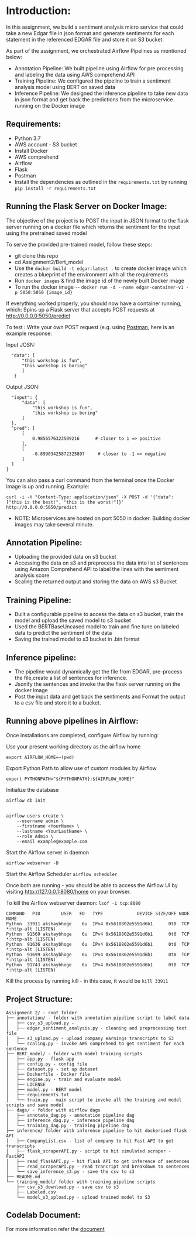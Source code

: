 # Introduction:

  In this assignment, we build a sentiment analysis micro service that could take a new Edgar file in json format and generate sentiments for each
  statement in the referenced EDGAR file and store it on S3 bucket.
 
 As part of the assignment, we orchestrated Airflow Pipelines as mentioned below:
 
  * Annotation Pipeline: We built pipeline using Airflow for pre processing and labeling the data using AWS comprehend API 
  * Training Pipeline: We configured the pipeline to train a sentiment analysis model using BERT on saved data
  * Inference Pipeline: We designed the inference pipeline to take new data in json format and get back the predictions from the microservice running on the Docker image
  
 ## Requirements:
  * Python 3.7
  * AWS account - S3 bucket
  * Install Docker 
  * AWS comprehend
  * Airflow 
  * Flask
  * Postman
  * Install the dependencies as outlined in the ```requirements.txt``` by running     
 	 ```pip install -r requirements.txt```

     
 ## Running the Flask Server on Docker Image:

  The objective of the project is to POST the input in JSON format to the flask server running on a docker file 
  which returns the sentiment for the input using the pretrained saved model
  
  To serve the provided pre-trained model, follow these steps:
  
   * git clone this repo
   * cd Assignment2/Bert_model
   * Use the ```docker build -t edgar:latest .```  to create docker image which creates a blueprint of the environment with all the requirements
   * Run ```docker images``` & find the image id of the newly built Docker image
   * To run the docker image -- ```docker run -d --name edgar-container-v1 -p 5050:5050 {image_id}```
     
   If everything worked properly, you should now have a container running, which:
   Spins up a Flask server that accepts POST requests at http://0.0.0.0:5050/predict
   
   To test :
   Write your own POST request (e.g. using [Postman](https://www.postman.com/), here is an example response:
  
  Input JOSN:
  ```{
  	"data": [
		"this workshop is fun", 
		"this workshop is boring"
		]
     }
  ```
  
  Output JSON:
  
  ``` {
    "input": {
        "data": [
            "this workshop is fun",
            "this workshop is boring"
        ]
    },
    "pred": [
        [
            0.9856576323509216      # closer to 1 => positive
        ],
        [
            -0.89903425872325897     # closer to -1 => negative
        ]
    ]
}
```

You can also pass a curl command from the terminal once the Docker image is up and running. 
Example:

   ```curl -i -H "Content-Type: application/json" -X POST -d '{"data": ["this is the best!", "this is the worst!"]}' http://0.0.0.0:5050/predict```
  
 * NOTE: Microservices are hosted on port 5050 in docker. Building docker images may take several minute.
   
 ## Annotation Pipeline:
   * Uploading the provided data on s3 bucket 
   * Accessing the data on s3 and preprocess the data into list of sentences using Amazon Comprehend API to label the lines with the sentiment analysis score 
   * Scaling the returned output and storing the data on AWS s3 Bucket

 ## Training Pipeline:
   * Built a configurable pipeline to access the data on s3 bucket, train the model and upload the saved model to s3 bucket 
   * Used the BERTBaseUncased model to train and fine tune on labeled data to predict the sentiment of the data
   * Saving the trained model to s3 bucket in .bin format 
    
## Inference pipeline:
   * The pipeline would dynamically get the file from EDGAR, pre-process the file,create a list of sentences for inference. 
   * Jsonify the sentences and invoke the the flask server running on the docker image 
   * Post the input data and get back the sentiments and Format the output to a csv file and store it to a bucket.

 ## Running above pipelines in Airflow:
 Once installations are completed, configure Airflow by running:
 

Use your present working directory as the airflow home
```
export AIRFLOW_HOME=~(pwd)
```

Export Python Path to allow use of custom modules by Airflow
```
export PYTHONPATH="${PYTHONPATH}:${AIRFLOW_HOME}"
```
Initialize the database
```
airflow db init 


airflow users create \
    --username admin \
    --firstname <YourName> \
    --lastname <YourLastName> \
    --role Admin \
    --email example@example.com
```
Start the Airflow server in daemon
```
airflow webserver -D
```
Start the Airflow Scheduler
```airflow scheduler```

Once both are running - you should be able to access the Airflow UI by visiting http://127.0.0.1:8080/home on your browser.

To kill the Airflow webserver daemon:
```lsof -i tcp:8080  ```

``` 
COMMAND   PID        USER   FD   TYPE             DEVICE SIZE/OFF NODE NAME
Python  33911 akshaybhoge    6u  IPv4 0x5618802e5591d6b1      0t0  TCP *:http-alt (LISTEN)
Python  91569 akshaybhoge    6u  IPv4 0x5618802e5591d6b1      0t0  TCP *:http-alt (LISTEN)
Python  91636 akshaybhoge    6u  IPv4 0x5618802e5591d6b1      0t0  TCP *:http-alt (LISTEN)
Python  91699 akshaybhoge    6u  IPv4 0x5618802e5591d6b1      0t0  TCP *:http-alt (LISTEN)
Python  91743 akshaybhoge    6u  IPv4 0x5618802e5591d6b1      0t0  TCP *:http-alt (LISTEN) 
```

Kill the process by running kill <PID> - in this case, it would be ```kill 33911```

## Project Structure:
```
Assignment 2/ - root folder
├── annotation/ - folder with annotation pipeline script to label data
│   ├── csv_s3_upload.py - 
│   ├── edgar_sentiment_analysis.py - cleaning and preprocessing text file
│   ├── s3_upload.py - upload company earnings transcripts to S3
│   └── scaling.py - invoke AWS comprehend to get sentiment for each sentence
├── BERT_model/ - folder with model training scripts
│   ├── app.py - flask app
│   ├── config.py - config file
│   ├── dataset.py - set up dataset
│   ├── Dockerfile - Docker file
│   ├── engine.py - train and evaluate model
│   ├── LICENSE
│   ├── model.py - BERT model
│   ├── requirements.txt
│   └── train.py - main script to invoke all the training and model scripts and save model
├── dags/ - folder with airflow dags
│   ├── annotate_dag.py - annotation pipeline dag
│   ├── inference_dag.py - inference pipeline dag
│   └── training_dag.py - training pipeline dag
├── inference/ folder with inference pipeline to hit dockerised flask API
│   ├── CompanyList.csv - list of company to hit Fast API to get transcripts
│   ├── flask_scraperAPI.py - script to hit simulated scraper - FastAPI  
│   ├── read_flaskAPI.py - hit flask API to get inference of sentences
│   ├── read_scraperAPI.py - read trancript and breakdown to sentences
│   └── save_inference_s3.py - save the csv to s3
├── README.md
└── training_model/ folder with training pipeline scripts
    ├── csv_s3_download.py - save csv to s3
    ├── Labeled.csv 
    └── model_s3_upload.py - upload trained model to S3
```


## Codelab Document:
For more information refer the [document](https://codelabs-preview.appspot.com/?file_id=1Lb87QSg0_9IAE_sXoK1Y7M6gNXkPkwvKuieT0NxWzN8#0)
